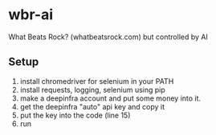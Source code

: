 # wbr-ai

What Beats Rock? (whatbeatsrock.com) but controlled by AI

## Setup
1. install chromedriver for selenium in your PATH
2. install requests, logging, selenium using pip
3. make a deepinfra account and put some money into it.
4. get the deepinfra "auto" api key and copy it
5. put the key into the code (line 15)
6. run
